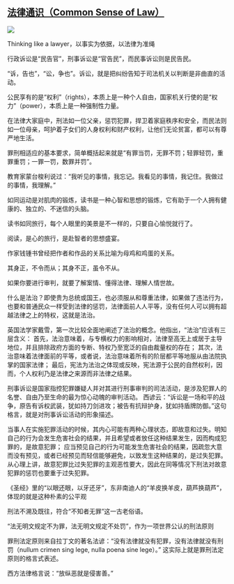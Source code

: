 

## [法律通识（Common Sense of Law）](https://book.douban.com/subject/36502352/)

![](https://github.com/user-attachments/assets/763e09c6-af80-46fb-a409-c6a5c39e232a)

Thinking like a lawyer，以事实为依据，以法律为准绳

行政诉讼是“民告官”，刑事诉讼是“官告民”，而民事诉讼则是民告民。

“诉，告也”，“讼，争也”。诉讼，就是把纠纷告知于司法机关以判断是非曲直的活动。

公民享有的是“权利”（rights），本质上是一种个人自由，国家机关行使的是“权力”（power），本质上是一种强制性力量。

在法律大家庭中，刑法如一位父亲，惩罚犯罪，捍卫着家庭秩序和安全，而民法则如一位母亲，呵护着子女们的人身权利和财产权利，让他们无论贫富，都可以有尊严地生活。

罪刑相适应的基本要求，简单概括起来就是“有罪当罚，无罪不罚；轻罪轻罚，重罪重罚；一罪一罚，数罪并罚”。

教育家蒙台梭利说过：“我听见的事情，我忘记。我看见的事情，我记住。我做过的事情，我理解。”

如同运动是对肌肉的锻炼，读书是一种心智和思想的锻炼，它有助于一个人拥有健康的、独立的、不迷信的头脑。

读书如同旅行，每个人眼里的美景是不一样的，只要自心愉悦就行了。

阅读，是心的旅行，是赴智者的思想盛宴。

作家钱锺书曾经把作者和作品的关系比喻为母鸡和鸡蛋的关系。

其身正，不令而从；其身不正，虽令不从。

如果你要进行审判，就要了解案情、懂得法律、理解人情世故。

什么是法治？即使贵为总统或国王，也必须服从和尊重法律，如果做了违法行为，也要和普通民众一样受到法律的惩罚，法律面前人人平等，没有任何人可以拥有超越法律之上的特权，这就是法治。

英国法学家戴雪，第一次比较全面地阐述了法治的概念。他指出，“法治”应该有三层含义：
首先，法治意味着，与专横权力的影响相对，法律至高无上或居于主导地位，并且排除政府方面的专断、特权乃至宽泛的自由裁量权的存在；
其次，法治意味着法律面前的平等，或者说，法治意味着所有的阶层都平等地服从由法院执掌的国家法律；
最后，宪法为法治之体现或反映，宪法源于公民的自然权利，因而，个人权利乃是法律之来源而非法律之结果。


刑事诉讼是国家指控犯罪嫌疑人并对其进行刑事审判的司法活动，是涉及犯罪人的名誉、自由乃至生命的最为惊心动魄的审判活动。
西谚云：“诉讼是一场和平的战争，原告有诉权武装，犹如持刀剑进攻；被告有抗辩护身，犹如持盾牌防御。”这句格言，就是对刑事诉讼活动的形象描述。

当事人在实施犯罪活动的时候，其内心可能有两种心理状态，即故意和过失。明知自己的行为会发生危害社会的结果，并且希望或者放任这种结果发生，因而构成犯罪的，是故意犯罪；
应当预见自己的行为可能发生危害社会的结果，因疏忽大意而没有预见，或者已经预见而轻信能够避免，以致发生这种结果的，是过失犯罪。
从心理上讲，故意犯罪比过失犯罪的主观恶性要大，因此在同等情况下刑法对故意犯罪的惩罚也要重于过失犯罪。

《圣经》里的“以眼还眼，以牙还牙”，东非南迪人的“羊皮换羊皮，葫芦换葫芦”，体现的就是这种朴素的公平观

刑法不溯及既往，符合“不知者无罪”这一古老俗语。

“法无明文规定不为罪，法无明文规定不处罚”，作为一项世界公认的刑法原则

罪刑法定原则来自拉丁文的著名法谚：“没有法律就没有犯罪，没有法律就没有刑罚（nullum crimen sing lege, nulla poena sine lege）。”
这实际上就是罪刑法定原则的格言式表述。

西方法律格言说：“放纵恶就是侵害善。”
